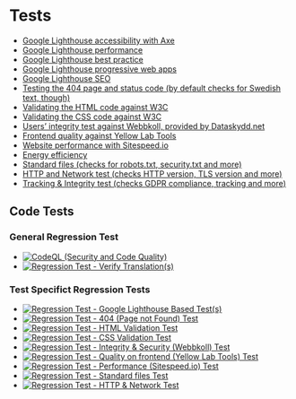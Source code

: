 # Tests

* [Google Lighthouse accessibility with Axe](google-lighthouse-based.md)
* [Google Lighthouse performance](google-lighthouse-based.md)
* [Google Lighthouse best practice](google-lighthouse-based.md)
* [Google Lighthouse progressive web apps](google-lighthouse-based.md)
* [Google Lighthouse SEO](google-lighthouse-based.md)
* [Testing the 404 page and status code (by default checks for Swedish text, though)](page-not-found.md)
* [Validating the HTML code against W3C](html.md)
* [Validating the CSS code against W3C](css.md)
* [Users’ integrity test against Webbkoll, provided by Dataskydd.net](webbkoll.md)
* [Frontend quality against Yellow Lab Tools](yellowlab.md)
* [Website performance with Sitespeed.io](sitespeed.md)
* [Energy efficiency](google-lighthouse-based.md)
* [Standard files (checks for robots.txt, security.txt and more)](standard.md)
* [HTTP and Network test (checks HTTP version, TLS version and more)](http.md)
* [Tracking & Integrity test (checks GDPR compliance, tracking and more)](tracking.md)


## Code Tests

### General Regression Test
* [![CodeQL (Security and Code Quality)](https://github.com/Webperf-se/webperf_core/actions/workflows/codeql-analysis.yml/badge.svg)](https://github.com/Webperf-se/webperf_core/actions/workflows/codeql-analysis.yml)
* [![Regression Test - Verify Translation(s)](https://github.com/Webperf-se/webperf_core/actions/workflows/regression-test-translations.yml/badge.svg)](https://github.com/Webperf-se/webperf_core/actions/workflows/regression-test-translations.yml)

### Test Specifict Regression Tests
* [![Regression Test - Google Lighthouse Based Test(s)](https://github.com/Webperf-se/webperf_core/actions/workflows/regression-test-google-lighthouse-based.yml/badge.svg)](https://github.com/Webperf-se/webperf_core/actions/workflows/regression-test-google-lighthouse-based.yml)
* [![Regression Test - 404 (Page not Found) Test](https://github.com/Webperf-se/webperf_core/actions/workflows/regression-test-404.yml/badge.svg)](https://github.com/Webperf-se/webperf_core/actions/workflows/regression-test-404.yml)
* [![Regression Test - HTML Validation Test](https://github.com/Webperf-se/webperf_core/actions/workflows/regression-test-html.yml/badge.svg)](https://github.com/Webperf-se/webperf_core/actions/workflows/regression-test-html.yml)
* [![Regression Test - CSS Validation Test](https://github.com/Webperf-se/webperf_core/actions/workflows/regression-test-css.yml/badge.svg)](https://github.com/Webperf-se/webperf_core/actions/workflows/regression-test-css.yml)
* [![Regression Test - Integrity & Security (Webbkoll) Test](https://github.com/Webperf-se/webperf_core/actions/workflows/regression-test-webbkoll.yml/badge.svg)](https://github.com/Webperf-se/webperf_core/actions/workflows/regression-test-webbkoll.yml)
* [![Regression Test - Quality on frontend (Yellow Lab Tools) Test](https://github.com/Webperf-se/webperf_core/actions/workflows/regression-test-ylt.yml/badge.svg)](https://github.com/Webperf-se/webperf_core/actions/workflows/regression-test-ylt.yml)
* [![Regression Test - Performance (Sitespeed.io) Test](https://github.com/Webperf-se/webperf_core/actions/workflows/regression-test-sitespeed.yml/badge.svg)](https://github.com/Webperf-se/webperf_core/actions/workflows/regression-test-sitespeed.yml)
* [![Regression Test - Standard files Test](https://github.com/Webperf-se/webperf_core/actions/workflows/regression-test-standard-files.yml/badge.svg)](https://github.com/Webperf-se/webperf_core/actions/workflows/regression-test-standard-files.yml)
* [![Regression Test - HTTP & Network Test](https://github.com/Webperf-se/webperf_core/actions/workflows/regression-test-http.yml/badge.svg)](https://github.com/Webperf-se/webperf_core/actions/workflows/regression-test-http.yml)
